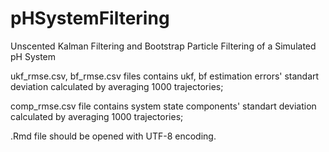 # pHSystemFiltering
Unscented Kalman Filtering and Bootstrap Particle Filtering of a Simulated pH System

ukf_rmse.csv, bf_rmse.csv files contains ukf, bf estimation errors' standart deviation calculated by averaging 1000 trajectories;

comp_rmse.csv file contains system state components' standart deviation calculated by averaging 1000 trajectories;

.Rmd file should be opened with UTF-8 encoding.
